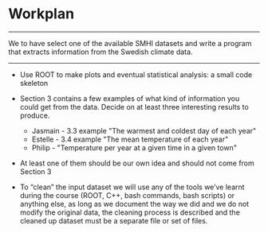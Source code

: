 # Workplan

---

We to have select one of the available SMHI datasets and write a program that extracts information from the Swedish climate data.

---


- Use ROOT to make plots and eventual statistical analysis: a small code skeleton

- Section 3 contains a few examples of what kind of information you could get from the data. Decide on at least three interesting results to produce.
  - Jasmain - 3.3 example "The warmest and coldest day of each year"
  - Estelle - 3.4 example "The mean temperature of each year"
  - Philip - "Temperature per year at a given time in a given town"

- At least one of them should be our own idea and should not come from Section 3

- To “clean” the input dataset we will use any of the tools we’ve learnt during the course (ROOT, C++, bash commands, bash scripts) or anything else, as long as we document the way we did and we do not modify the original data, the cleaning process is described and the cleaned up dataset must be a separate file or set of files.
